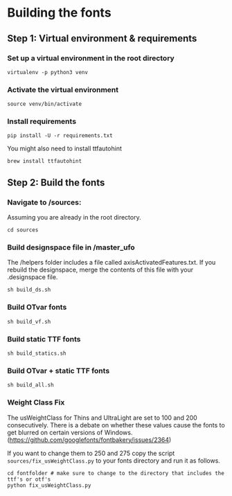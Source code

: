 # Building the fonts

## Step 1: Virtual environment & requirements
### Set up a virtual environment in the root directory

```
virtualenv -p python3 venv
```

### Activate the virtual environment

```
source venv/bin/activate
```

### Install requirements

```
pip install -U -r requirements.txt
```

You might also need to install ttfautohint

```
brew install ttfautohint
```



## Step 2: Build the fonts


### Navigate to /sources:
Assuming you are already in the root directory.

```
cd sources
```

### Build designspace file in /master_ufo
The /helpers folder includes a file called axisActivatedFeatures.txt. If you rebuild the designspace, merge the contents of this file with your .designspace file.

```
sh build_ds.sh
```

### Build OTvar fonts

```
sh build_vf.sh
```

### Build static TTF fonts

```
sh build_statics.sh
```

### Build OTvar + static TTF fonts

```
sh build_all.sh
```  

### Weight Class Fix

The usWeightClass for Thins and UltraLight are set to 100 and 200 consecutively. There is a debate on whether these values cause the fonts to get blurred on certain versions of Windows. (https://github.com/googlefonts/fontbakery/issues/2364) 

If you want to change them to 250 and 275 copy the script `sources/fix_usWeightClass.py` to your fonts directory and run it as follows.

```
cd fontfolder # make sure to change to the directory that includes the ttf's or otf's
python fix_usWeightClass.py
```

